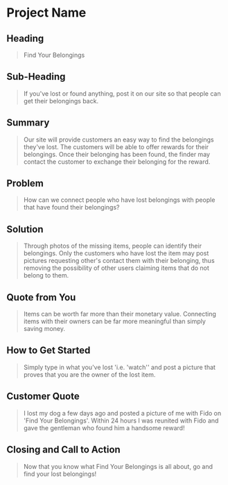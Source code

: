 # Project Name #

<!-- 
> This material was originally posted [here](http://www.quora.com/What-is-Amazons-approach-to-product-development-and-product-management). It is reproduced here for posterities sake.

There is an approach called "working backwards" that is widely used at Amazon. They work backwards from the customer, rather than starting with an idea for a product and trying to bolt customers onto it. While working backwards can be applied to any specific product decision, using this approach is especially important when developing new products or features.

For new initiatives a product manager typically starts by writing an internal press release announcing the finished product. The target audience for the press release is the new/updated product's customers, which can be retail customers or internal users of a tool or technology. Internal press releases are centered around the customer problem, how current solutions (internal or external) fail, and how the new product will blow away existing solutions.

If the benefits listed don't sound very interesting or exciting to customers, then perhaps they're not (and shouldn't be built). Instead, the product manager should keep iterating on the press release until they've come up with benefits that actually sound like benefits. Iterating on a press release is a lot less expensive than iterating on the product itself (and quicker!).

If the press release is more than a page and a half, it is probably too long. Keep it simple. 3-4 sentences for most paragraphs. Cut out the fat. Don't make it into a spec. You can accompany the press release with a FAQ that answers all of the other business or execution questions so the press release can stay focused on what the customer gets. My rule of thumb is that if the press release is hard to write, then the product is probably going to suck. Keep working at it until the outline for each paragraph flows. 

Oh, and I also like to write press-releases in what I call "Oprah-speak" for mainstream consumer products. Imagine you're sitting on Oprah's couch and have just explained the product to her, and then you listen as she explains it to her audience. That's "Oprah-speak", not "Geek-speak".

Once the project moves into development, the press release can be used as a touchstone; a guiding light. The product team can ask themselves, "Are we building what is in the press release?" If they find they're spending time building things that aren't in the press release (overbuilding), they need to ask themselves why. This keeps product development focused on achieving the customer benefits and not building extraneous stuff that takes longer to build, takes resources to maintain, and doesn't provide real customer benefit (at least not enough to warrant inclusion in the press release).
 -->
 
## Heading ##
  > Find Your Belongings

## Sub-Heading ##
  > If you've lost or found anything, post it on our site so that people can get their belongings back.

## Summary ##
  > Our site will provide customers an easy way to find the belongings they've lost. The customers will be able to offer rewards for their belongings. Once their belonging has been found, the finder may contact the customer to exchange their belonging for the reward.

## Problem ##
  > How can we connect people who have lost belongings with people that have found their belongings?

## Solution ##
  > Through photos of the missing items, people can identify their belongings. Only the customers who have lost the item may post pictures requesting other's contact them with their belonging, thus removing the possibility of other users claiming items that do not belong to them.

## Quote from You ##
  > Items can be worth far more than their monetary value. Connecting items with their owners can be far more meaningful than simply saving money.

## How to Get Started ##
  > Simply type in what you've lost 'i.e. 'watch'' and post a picture that proves that you are the owner of the lost item.

## Customer Quote ##
  > I lost my dog a few days ago and posted a picture of me with Fido on 'Find Your Belongings'. Within 24 hours I was reunited with Fido and gave the gentleman who found him a handsome reward!

## Closing and Call to Action ##
  > Now that you know what Find Your Belongings is all about, go and find your lost belongings!

